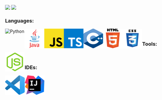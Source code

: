 ![](https://github.com/WiggleGiggle/github-stats/blob/master/generated/overview.svg)
![](https://github.com/WiggleGiggle/github-stats/blob/master/generated/languages.svg)

### Languages:   
<img src='./images/PythonLogo.png' alt='Python' width='64px' height='64px' align='left'>   
<img src='./images/JavaLogo.png' alt='Java' width='64px' height='64px' align='left'>   
<img src='./images/JavaScriptLogo.png' alt='JavaScript' width='64px' height='64px' align='left'>   
<img src='./images/TypeScriptLogo.png' alt='TypeScript' width='64px' height='64px' align='left'>   
<img src='./images/C++Logo.png' alt='C++' width='64px' height='64px' align='left'>   
<img src='./images/HTMLLogo.png' alt='HTML' width='64px' height='64px' align='left'>   
<img src='./images/CSSLogo.png' alt='CSS' width='64px' height='64px' align='left'>   

</br>

### Tools:
<img src='./images/NodeJSLogo.png' alt='Node.js' width='64px' height='64px' align='left'>

</br>

### IDEs:
<img src='./images/VSCodeLogo.png' alt='Visual Studio Code' width='64px' height='64px' align='left'>
<img src='./images/IntelliJLogo.png' alt='IntelliJ' width='64px' height='64px' align='left'>
